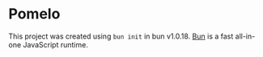 # Pomelo

This project was created using `bun init` in bun v1.0.18. [Bun](https://bun.sh) is a fast all-in-one JavaScript runtime.
